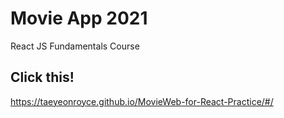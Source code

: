 # Movie App 2021

React JS Fundamentals Course

## Click this!

https://taeyeonroyce.github.io/MovieWeb-for-React-Practice/#/
